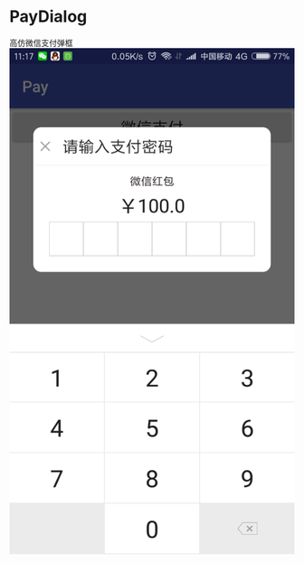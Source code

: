 # PayDialog
高仿微信支付弹框
 ![image](https://github.com/createBean/PayDialog/blob/master/preview/Screenshot_2017-04-30-11-17-20-602_com.yu.pay.png
)
